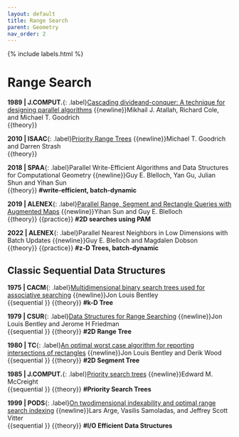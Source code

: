 ```yaml
---
layout: default
title: Range Search
parent: Geometry
nav_order: 2
---
```


{% include labels.html %}

# **Range Search**

**1989 | J.COMPUT.**{: .label}[Cascading divideand-conquer: A technique for designing parallel algorithms](https://epubs.siam.org/doi/10.1137/0218035?casa_token=53mxFW9UycgAAAAA:1_0QOAXsQv_CCOniVvlST6N7gtpLMeARzJxwd7EiiFoak9nEMMim4V_kq-ZnnOWW0JvP4pUK-yg)
{{newline}}Mikhail J. Atallah, Richard Cole, and Michael T. Goodrich
<br>{{theory}} 

**2010 | ISAAC**{: .label}[Priority Range Trees](https://link.springer.com/chapter/10.1007/978-3-642-17517-6_11)
{{newline}}Michael T. Goodrich and Darren Strash 
<br>{{theory}} 

**2018 | SPAA**{: .label}Parallel Write-Efficient Algorithms and Data Structures for Computational Geometry
{{newline}}Guy E. Blelloch, Yan Gu, Julian Shun and Yihan Sun
<br>{{theory}} **#write-efficient, batch-dynamic**

**2019 | ALENEX**{: .label}[Parallel Range, Segment and Rectangle Queries with Augmented Maps](https://www.cs.ucr.edu/~yihans/papers/2019/ALENEX19/pam-geometry.pdf)
{{newline}}Yihan Sun and Guy E. Blelloch
<br>{{theory}} {{practice}} **#2D searches using PAM**

**2022 | ALENEX**{: .label}Parallel Nearest Neighbors in Low Dimensions with Batch Updates
{{newline}}Guy E. Blelloch and Magdalen Dobson
<br>{{theory}} {{practice}} **#z-D Trees, batch-dynamic**


## Classic Sequential Data Structures

**1975 | CACM**{: .label}[Multidimensional binary search trees used for associative searching](https://dl.acm.org/doi/10.1145/361002.361007)
{{newline}}Jon Louis Bentley
<br>{{sequential }} {{theory}} **#k-D Tree**

**1979 | CSUR**{: .label}[Data Structures for Range Searching](https://dl.acm.org/doi/10.1145/356789.356797)
{{newline}}Jon Louis Bentley and Jerome H Friedman
<br>{{sequential }} {{theory}} **#2D Range Tree**

**1980 | TC**{: .label}[An optimal worst case algorithm for reporting intersections of rectangles](https://ieeexplore.ieee.org/document/1675628)
{{newline}}Jon Louis Bentley and Derik Wood
<br>{{sequential }} {{theory}} **#2D Segment Tree**

**1985 | J.COMPUT.**{: .label}[Priority search trees](https://epubs.siam.org/doi/10.1137/0214021?casa_token=IpHl1pzwdqMAAAAA:UzWXbZ63KQx_BJc1C_ZJuMGrwFaPJOiTwJthk-qvWwDNdGpdL-BTYHDeWdJ9nbeFgKi6r76zZAA)
{{newline}}Edward M. McCreight
<br>{{sequential }} {{theory}} **#Priority Search Trees**

**1999 | PODS**{: .label}[On twodimensional indexability and optimal range search indexing](https://dl.acm.org/doi/10.1145/303976.304010)
{{newline}}Lars Arge, Vasilis Samoladas, and Jeffrey Scott Vitter
<br>{{sequential }} {{theory}} **#I/O Efficient Data Structures**


